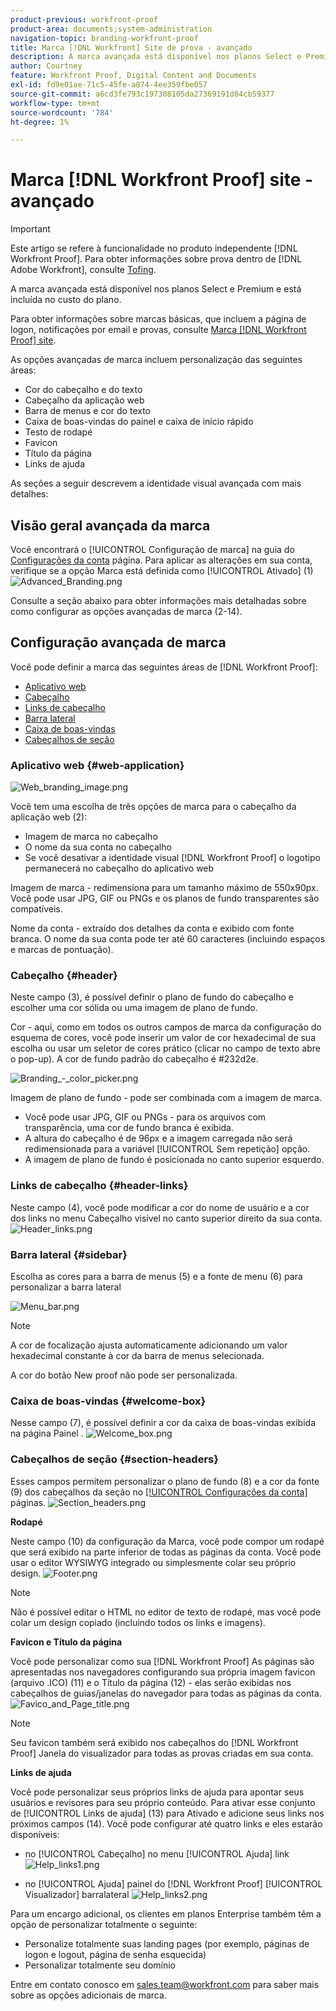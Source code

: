 ```yaml
---
product-previous: workfront-proof
product-area: documents;system-administration
navigation-topic: branding-workfront-proof
title: Marca [!DNL Workfront] Site de prova - avançado
description: A marca avançada está disponível nos planos Select e Premium e está incluída no custo do plano.
author: Courtney
feature: Workfront Proof, Digital Content and Documents
exl-id: fd9e01ae-71c5-45fe-a874-4ee359fbe057
source-git-commit: a6cd3fe793c197308105da27369191d84cb59377
workflow-type: tm+mt
source-wordcount: '784'
ht-degree: 1%

---
```


# Marca [!DNL Workfront Proof] site - avançado

>[!IMPORTANT]
>
>Este artigo se refere à funcionalidade no produto independente [!DNL Workfront Proof]. Para obter informações sobre prova dentro de [!DNL Adobe Workfront], consulte [Tofing](../../../review-and-approve-work/proofing/proofing.md).

A marca avançada está disponível nos planos Select e Premium e está incluída no custo do plano.

Para obter informações sobre marcas básicas, que incluem a página de logon, notificações por email e provas, consulte [Marca [!DNL Workfront Proof] site](../../../workfront-proof/wp-acct-admin/branding/brand-wp-site.md).

As opções avançadas de marca incluem personalização das seguintes áreas:

* Cor do cabeçalho e do texto
* Cabeçalho da aplicação web
* Barra de menus e cor do texto
* Caixa de boas-vindas do painel e caixa de início rápido
* Testo de rodapé
* Favicon
* Título da página
* Links de ajuda

As seções a seguir descrevem a identidade visual avançada com mais detalhes:

## Visão geral avançada da marca

Você encontrará o [!UICONTROL Configuração de marca] na guia do [Configurações da conta](https://support.workfront.com/hc/en-us/sections/115000912147-Account-Settings) página. Para aplicar as alterações em sua conta, verifique se a opção Marca está definida como [!UICONTROL Ativado] (1)
![Advanced_Branding.png](assets/advanced-branding-350x618.png)

Consulte a seção abaixo para obter informações mais detalhadas sobre como configurar as opções avançadas de marca (2-14).

## Configuração avançada de marca

Você pode definir a marca das seguintes áreas de [!DNL Workfront Proof]:

* [Aplicativo web](#web-application)
* [Cabeçalho](#header)
* [Links de cabeçalho](#header-links)
* [Barra lateral](#sidebar)
* [Caixa de boas-vindas](#welcome-box)
* [Cabeçalhos de seção](#section-headers)

### Aplicativo web {#web-application}

![Web_branding_image.png](assets/web-branding-image-350x181.png)

Você tem uma escolha de três opções de marca para o cabeçalho da aplicação web (2):

* Imagem de marca no cabeçalho
* O nome da sua conta no cabeçalho
* Se você desativar a identidade visual [!DNL Workfront Proof] o logotipo permanecerá no cabeçalho do aplicativo web

Imagem de marca - redimensiona para um tamanho máximo de 550x90px. Você pode usar JPG, GIF ou PNGs e os planos de fundo transparentes são compatíveis.

Nome da conta - extraído dos detalhes da conta e exibido com fonte branca. O nome da sua conta pode ter até 60 caracteres (incluindo espaços e marcas de pontuação).

### Cabeçalho {#header}

Neste campo (3), é possível definir o plano de fundo do cabeçalho e escolher uma cor sólida ou uma imagem de plano de fundo.

Cor - aqui, como em todos os outros campos de marca da configuração do esquema de cores, você pode inserir um valor de cor hexadecimal de sua escolha ou usar um seletor de cores prático (clicar no campo de texto abre o pop-up). A cor de fundo padrão do cabeçalho é #232d2e.

![Branding_-_color_picker.png](assets/branding---color-picker-350x131.png)

Imagem de plano de fundo - pode ser combinada com a imagem de marca.

* Você pode usar JPG, GIF ou PNGs - para os arquivos com transparência, uma cor de fundo branca é exibida.
* A altura do cabeçalho é de 96px e a imagem carregada não será redimensionada para a variável [!UICONTROL Sem repetição] opção.
* A imagem de plano de fundo é posicionada no canto superior esquerdo.

### Links de cabeçalho {#header-links}

Neste campo (4), você pode modificar a cor do nome de usuário e a cor dos links no menu Cabeçalho visível no canto superior direito da sua conta.
![Header_links.png](assets/header-links-350x140.png)

### Barra lateral {#sidebar}

Escolha as cores para a barra de menus (5) e a fonte de menu (6) para personalizar a barra lateral

![Menu_bar.png](assets/menu-bar-350x490.png)

>[!NOTE]
>
>A cor de focalização ajusta automaticamente adicionando um valor hexadecimal constante à cor da barra de menus selecionada.

A cor do botão New proof não pode ser personalizada.

### Caixa de boas-vindas {#welcome-box}

Nesse campo (7), é possível definir a cor da caixa de boas-vindas exibida na página Painel .
![Welcome_box.png](assets/welcome-box-350x110.png)

### Cabeçalhos de seção {#section-headers}

Esses campos permitem personalizar o plano de fundo (8) e a cor da fonte (9) dos cabeçalhos da seção no [[!UICONTROL Configurações da conta]](https://support.workfront.com/hc/en-us/sections/115000912147-Account-Settings) páginas.
![Section_headers.png](assets/section-headers-350x138.png)

**Rodapé**

Neste campo (10) da configuração da Marca, você pode compor um rodapé que será exibido na parte inferior de todas as páginas da conta. Você pode usar o editor WYSIWYG integrado ou simplesmente colar seu próprio design.
![Footer.png](assets/footer-350x157.png)

>[!NOTE]
>
>Não é possível editar o HTML no editor de texto de rodapé, mas você pode colar um design copiado (incluindo todos os links e imagens).

**Favicon e Título da página**

Você pode personalizar como sua [!DNL Workfront Proof] As páginas são apresentadas nos navegadores configurando sua própria imagem favicon (arquivo .ICO) (11) e o Título da página (12) - elas serão exibidas nos cabeçalhos de guias/janelas do navegador para todas as páginas da conta.
![Favico_and_Page_title.png](assets/favico-and-page-title-350x95.png)

>[!NOTE]
>
>Seu favicon também será exibido nos cabeçalhos do [!DNL Workfront Proof] Janela do visualizador para todas as provas criadas em sua conta.

**Links de ajuda**

Você pode personalizar seus próprios links de ajuda para apontar seus usuários e revisores para seu próprio conteúdo. Para ativar esse conjunto de [!UICONTROL Links de ajuda] (13) para Ativado e adicione seus links nos próximos campos (14). Você pode configurar até quatro links e eles estarão disponíveis:

* no [!UICONTROL Cabeçalho] no menu [!UICONTROL Ajuda] link
   ![Help_links1.png](assets/help-links1-350x170.png)

* no [!UICONTROL Ajuda] painel do [!DNL Workfront Proof] [!UICONTROL Visualizador] barralateral
   ![Help_links2.png](assets/help-links2-350x532.png)

Para um encargo adicional, os clientes em planos Enterprise também têm a opção de personalizar totalmente o seguinte:

* Personalize totalmente suas landing pages (por exemplo, páginas de logon e logout, página de senha esquecida)
* Personalizar totalmente seu domínio

Entre em contato conosco em sales.team@workfront.com para saber mais sobre as opções adicionais de marca.

<!--
<h2 data-mc-conditions="QuicksilverOrClassic.Draft mode">Custom Domains</h2>
-->

<!--
<p data-mc-conditions="QuicksilverOrClassic.Draft mode">Our Select and Premium plans include the option to purchase a fully-branded domain. This means that you can customize your URL as well as all links included in notification emails.&nbsp;</p>
-->

<!--
<p data-mc-conditions="QuicksilverOrClassic.Draft mode">For more information, please see&nbsp;<a href="../../../workfront-proof/wp-acct-admin/branding/configure-branded-domain-in-wp.md" class="MCXref xref">Configure a branded domain in Workfront Proof</a>.</p>
-->

<!--
<h2 data-mc-conditions="QuicksilverOrClassic.Draft mode">Custom Page Branding</h2>
-->

<!--
<p data-mc-conditions="QuicksilverOrClassic.Draft mode">Custom branding of the Workfront Proof pages is a paid service and by default&nbsp;includes full customization of the following:</p>
-->

<!--
  <li data-mc-conditions="QuicksilverOrClassic.Draft mode"><a href="https://app.proofhq.com/login">Log in/landing page</a> </li>
  -->

<!--
  <li data-mc-conditions="QuicksilverOrClassic.Draft mode"><a href="https://app.proofhq.com/logout">Logout page</a> </li>
  -->

<!--
  <li data-mc-conditions="QuicksilverOrClassic.Draft mode"><a href="https://app.proofhq.com/login/password">Forgot password page</a> </li>
  -->

<!--
<h3 data-mc-conditions="QuicksilverOrClassic.Draft mode">Design Elements</h3>
-->

<!--
<p data-mc-conditions="QuicksilverOrClassic.Draft mode">Please create your design&nbsp;in&nbsp;a .PSD file with all the elements placed in the separate layers - this will allow us to prepare the scalable pages for you.</p>
-->

<!--
<p data-mc-conditions="QuicksilverOrClassic.Draft mode">There are no particular restrictions on the .PSD files, and the look and layout of the pages is completely up to you. However please make sure that the key elements are included in your design:</p>
-->

<!--
<p data-mc-conditions="QuicksilverOrClassic.Draft mode"><strong>Login Page</strong> <br> <img src="assets/login-350x196.png" alt="login.png" style="width: 350;height: 196;"> </p>
-->

<!--
<p data-mc-conditions="QuicksilverOrClassic.Draft mode"><strong>Logout page</strong> <br> <img src="assets/logout-350x181.png" alt="logout.png" style="width: 350;height: 181;"> </p>
-->

<!--
<p data-mc-conditions="QuicksilverOrClassic.Draft mode"><strong>Forgot password</strong> <br> <img src="assets/forgot-password-350x177.png" alt="Forgot_password.png" style="width: 350;height: 177;"> </p>
-->

<!--
<p data-mc-conditions="QuicksilverOrClassic.Draft mode"><strong>Inactivity alert</strong> <br> <img src="assets/inactivity-350x255.png" alt="Inactivity.png" style="width: 350;height: 255;"> </p>
-->

<!--
<p data-mc-conditions="QuicksilverOrClassic.Draft mode"><strong>Invalid email address</strong> <br> <img src="assets/incorrect-password-350x210.png" alt="incorrect_password.png" style="width: 350;height: 210;"> </p>
-->

<!--
<p data-mc-conditions="QuicksilverOrClassic.Draft mode"><strong>Inactivity and incorrect email address</strong> <br> <img src="assets/inactivty-and-credentials-350x254.png" alt="inactivty_and_credentials.png" style="width: 350;height: 254;"> </p>
-->

<!--
<note type="note">
&nbsp;The separate designs for the alerts are not required. If you'd like us to leave the default style of the messages, as shown on the screencasts above, please let us know. The team will match the colors with your design.
</note>
-->

<!--
<p data-mc-conditions="QuicksilverOrClassic.Draft mode">If you'd like to have placeholder text in the text fields, please include this in your designs.</p>
-->

<!--
<note type="note">
The wording of the alerts cannot be changed as these are the system messages.
</note>
-->

<!--
<p data-mc-conditions="QuicksilverOrClassic.Draft mode"><strong>2. Fonts</strong> </p>
-->

<!--
<p data-mc-conditions="QuicksilverOrClassic.Draft mode">Please make sure that the text is not rasterized but kept as the text layers, unless you want the particular elements to be displayed as images on your landing pages.</p>
-->

<!--
<p data-mc-conditions="QuicksilverOrClassic.Draft mode">If you use custom fonts in your design, please make sure to include the following font files: EOT + .TTF + OTF + SVG + WOFF for support in all browsers.</p>
-->

<!--
<note type="note">
&nbsp; You need to hold an appropriate license, which allows implementing your selected fonts on the web pages.
</note>
-->

<!--
<p data-mc-conditions="QuicksilverOrClassic.Draft mode">If you use the standard and widely available fonts, the font files are not required. Please see the following lists for reference:</p>
-->

<!--
  <li data-mc-conditions="QuicksilverOrClassic.Draft mode"><a href="http://www.w3schools.com/cssref/css_websafe_fonts.asp">Websafe fonts listed in the standard Font families</a> </li>
  -->

<!--
  <li data-mc-conditions="QuicksilverOrClassic.Draft mode"><a href="https://www.google.com/fonts">Open Source Google fonts</a> </li>
  -->

<!--
<p data-mc-conditions="QuicksilverOrClassic.Draft mode"><strong>3. Screen resolution</strong> </p>
-->

<!--
<p data-mc-conditions="QuicksilverOrClassic.Draft mode">We support 1024x768 screen resolution (1366x768 for wide screens) and upwards. However, for the landing pages designs we do recommend using higher resolution for the better results on the various screens. The best practice would be to determine what screen resolution is the most common on your users' machines and prepare a slightly bigger design.</p>
-->

<!--
<p data-mc-conditions="QuicksilverOrClassic.Draft mode"><strong>4. Browsers compatibility</strong> </p>
-->

<!--
<p data-mc-conditions="QuicksilverOrClassic.Draft mode">The newer browsers generally don't require any custom code to display the pages properly. However, if your users have the older browser versions installed on their machines some code adjustments may be needed.</p>
-->

<!--
<p data-mc-conditions="QuicksilverOrClassic.Draft mode">By default we do prepare the pages compatible with the following browsers:</p>
-->

<!--
  <li data-mc-conditions="QuicksilverOrClassic.Draft mode">Internet Explorer 9+</li>
  -->

<!--
  <li data-mc-conditions="QuicksilverOrClassic.Draft mode">Safari 6.x+</li>
  -->

<!--
  <li data-mc-conditions="QuicksilverOrClassic.Draft mode">Chrome 22+ *</li>
  -->

<!--
  <li data-mc-conditions="QuicksilverOrClassic.Draft mode">Firefox 15+ *</li>
  -->

<!--
<p data-mc-conditions="QuicksilverOrClassic.Draft mode">* Preferred browsers </p>
-->

<!--
<note type="note"> Workfront Proof will not design your custom pages, the PSD files must be supplied by you, but if you have any questions, please contact our Support team.
</note>
-->
